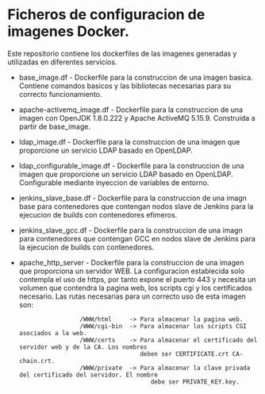 # Ficheros de configuracion de imagenes Docker.

Este repositorio contiene los dockerfiles de las imagenes generadas y utilizadas en diferentes servicios.

 * base_image.df - Dockerfile para la construccion de una imagen basica. Contiene comandos basicos y las
                   bibliotecas necesarias para su correcto funcionamiento.
 * apache-activemq_image.df - Dockerfile para la construccion de una imagen con OpenJDK 1.8.0.222 y Apache ActiveMQ 5.15.9.
                              Construida a partir de base_image.
 * ldap_image.df - Dockerfile para la construccion de una imagen que proporcione un servicio LDAP basado
 		   en OpenLDAP.
 * ldap_configurable_image.df - Dockerfile para la construccion de una imagen que proporcione un servicio LDAP basado
   			        en OpenLDAP. Configurable mediante inyeccion de variables de entorno.
 * jenkins_slave_base.df - Dockerfile para la construccion de una imagn base para contenedores que contengan nodos 
			   slave de Jenkins para la ejecucion de builds con contenedores efimeros.
 * jenkins_slave_gcc.df - Dockerfile para la construccion de una imagn para contenedores que contengan GCC en nodos 
			  slave de Jenkins para la ejecucion de builds con contenedores.
 * apache_http_server - Dockerfile para la construccion de una imagen que proporciona un servidor WEB. La configuracion
                        establecida solo contempla el uso de https, por tanto expone el puerto 443 y necesita un volumen
                        que contendra la pagina web, los scripts cgi y los certificados necesario. Las rutas necesarias 
                        para un correcto uso de esta imagen son: 


                        /WWW/html     -> Para almacenar la pagina web.
                        /WWW/cgi-bin  -> Para almacenar los scripts CGI asociados a la web.
                        /WWW/certs    -> Para almacenar el certificado del servidor web y de la CA. Los nombres 
                                         deben ser CERTIFICATE.crt CA-chain.crt.
                        /WWW/private  -> Para almacenar la clave privada del certificado del servidor. El nombre
                                            debe ser PRIVATE_KEY.key.

